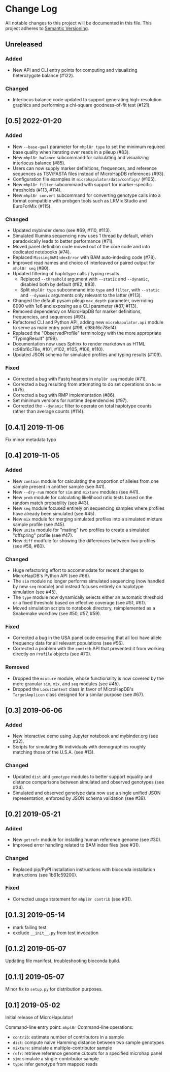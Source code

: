 # Change Log
All notable changes to this project will be documented in this file.
This project adheres to [Semantic Versioning](http://semver.org/).


## Unreleased

### Added
- New API and CLI entry points for computing and visualizing heterozygote balance (#122).

### Changed
- Interlocus balance code updated to support generating high-resolution graphics and performing a chi-square goodness-of-fit test (#121).


## [0.5] 2022-01-20

### Added
- New `--base-qual` parameter for `mhpl8r type` to set the minimum required base quality when iterating over reads in a pileup (#83).
- New `mhpl8r balance` subcommand for calculating and visualizing interlocus balance (#85).
- Users can now supply marker definitions, frequences, and reference sequences as TSV/FASTA files instead of MicroHapDB references (#93).
- Configuration file examples in `microhapulator/data/configs/` (#105).
- New `mhpl8r filter` subcommand with support for marker-specific thresholds (#113, #114).
- New `mhpl8r convert` subcommand for converting genotype calls into a format compatible with probgen tools such as LRMix Studio and EuroForMix (#115).

### Changed
- Updated mybinder demo (see #69, #110, #113).
- Simulated Illumina sequencing now uses 1 thread by default, which paradoxically leads to better performance (#71).
- Moved panel definition code moved out of the core code and into dedicated notebooks (#74).
- Replaced `MissingBAMIndexError` with BAM auto-indexing code (#78).
- Improved read names and choice of interleaved or paired output for `mhpl8r seq` (#80).
- Updated filtering of haplotype calls / typing results
    - Replaced `--threshold` argument with `--static` and `--dynamic`, disabled both by default (#82, #83).
    - Split `mhpl8r type` subcommand into `type` and `filter`, with `--static` and `--dynamic` arguments only relevant to the latter (#113).
- Changed the default pysam pileup `max_depth` parameter, overriding 8000 with 1e6 and exposing as a CLI parameter (#87, #113).
- Removed dependency on MicroHapDB for marker definitions, frequencies, and sequences (#93).
- Refactored CLI and Python API, adding new `microhapulator.api` module to serve as main entry point (#98, c98bf6c78ef4).
- Replaced the "ObservedProfile" terminology with the more appropriate "TypingResult" (#99).
- Documentation now uses Sphinx to render markdown as HTML (c98bf6c78e, #101, #102, #105, #106, #110).
- Updated JSON schema for simulated profiles and typing results (#109).

### Fixed
- Corrected a bug with Fastq headers in `mhpl8r seq` module (#71).
- Corrected a bug resulting from attempting to do set operations on `None` (#75).
- Corrected a bug with RMP implementation (#86).
- Set minimum versions for runtime dependencies (#97).
- Corrected the `--dynamic` filter to operate on total haplotype counts rather than average counts (#114).


## [0.4.1] 2019-11-06

Fix minor metadata typo


## [0.4] 2019-11-05

### Added
- New `contain` module for calculating the proportion of alleles from one sample present in another sample (see #41).
- New `--dry-run` mode for `sim` and `mixture` modules (see #41).
- New `prob` module for calculating likelihood ratio tests based on the random match probability (see #43).
- New `seq` module focused entirely on sequencing samples where profiles have already been simulated (see #45).
- New `mix` module for merging simulated profiles into a simulated mixture sample profile (see #45).
- New `unite` module for "mating" two profiles to create a simulated "offspring" profile (see #47).
- New `diff` modfule for showing the differences between two profiles (see #58, #60).

### Changed
- Huge refactoring effort to accommodate for recent changes to MicroHapDB's Python API (see #66).
- The `sim` module no longer performs simulated sequencing (now handled by new `seq` module) and instead focuses entirely on haplotype simulation (see #45).
- The `type` module now dynamically selects either an automatic threshold or a fixed threshold based on effective coverage (see #51, #61).
- Moved simulation scripts to notebook directory, reimplemented as a Snakemake workflow (see #50, #57, #59).

### Fixed
- Corrected a bug in the USA panel code ensuring that all loci have allele frequency data for all relevant populations (see #56).
- Corrected a problem with the `contrib` API that prevented it from working directly on `Profile` objects (see #70).

### Removed
- Dropped the `mixture` module, whose functionality is now covered by the more granular `sim`, `mix`, and `seq` modules (see #45).
- Dropped the `LocusContext` class in favor of MicroHapDB's `TargetAmplicon` class designed for a similar purpose (see #67).


## [0.3] 2019-06-06

### Added
- New interactive demo using Jupyter notebook and mybinder.org (see #32).
- Scripts for simulating 8k individuals with demographics roughly matching those of the U.S.A. (see #13).

### Changed
- Updated `dist` and `genotype` modules to better support equality and distance comparisons between simulated and observed genotypes (see #34).
- Simulated and observed genotype data now use a single unified JSON representation, enforced by JSON schema validation (see #38).


## [0.2] 2019-05-21

### Added
- New `getrefr` module for installing human reference genome (see #30).
- Improved error handling related to BAM index files (see #31).

### Changed
- Replaced pip/PyPI installation instructions with bioconda installation instructions (see 1b61c59200).

### Fixed
- Corrected usage statement for `mhpl8r contrib` (see #31).


## [0.1.3] 2019-05-14

- mark failing test
- exclude `__init__.py` from test invocation


## [0.1.2] 2019-05-07

Updating file manifest, troubleshooting bioconda build.


## [0.1.1] 2019-05-07

Minor fix to `setup.py` for distribution purposes.


## [0.1] 2019-05-02

Initial release of MicroHapulator!

Command-line entry point: `mhpl8r`
Command-line operations:
- `contrib`: estimate number of contributors in a sample
- `dist`: compute naive Hamming distance between two sample genotypes
- `mixture`: simulate a multiple-contributor sample
- `refr`: retrieve reference genome cutouts for a specified microhap panel
- `sim`: simulate a single-contributor sample
- `type`: infer genotype from mapped reads
